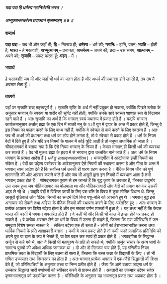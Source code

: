 ##### यदा यदा हि धर्मस्य ग्लानिर्भवति भारत ।
##### अभ्युत्थानमधर्मस्य तदात्मानं सृजाम्यहम् ॥ ७ ॥

#### शब्दार्थ

**यदा यदा** – जब भी और जहाँ भी; **हि** – निश्चय ही; **धर्मस्य** – धर्म की; **ग्लानिः** – हानि, पतन; **भवति** – होती है; **भारत** – हे भरतवंशी; **अभ्युत्थानम्** – प्रधानता; **अधर्मस्य** – अधर्म की; **तदा** – उस समय; **आत्मानम्** – अपने को; **सृजामि** – प्रकट करता हूँ; **अहम्** – मैं ।

#### भावार्थ

हे भरतवंशी! जब भी और जहाँ भी धर्म का पतन होता है और अधर्म की प्रधानता होने लगती है, तब तब मैं अवतार लेता हूँ ।

#### तात्पर्य

यहाँ पर सृजामि शब्द महत्त्वपूर्ण है । सृजामि सृष्टि के अर्थ में नहीं प्रयुक्त हो सकता, क्योंकि पिछले श्लोक के अनुसार भगवान् के स्वरूप या शरीर की सृष्टि नहीं होती, क्योंकि उनके सारे स्वरूप शाश्वत रूप से विद्यमान रहने वाले हैं । अतः सृजामि का अर्थ है कि भगवान् स्वयं यथारूप में प्रकट होते हैं । यद्यपि भगवान् कार्यक्रमानुसार अर्थात् ब्रह्मा के एक दिन में सातवें मनु के २८वें युग में द्वापर के अन्त में प्रकट होते हैं, किन्तु वे इस नियम का पालन करने के लिए बाध्य नहीं हैं, क्योंकि वे स्वेच्छा से कर्म करने के लिए स्वतन्त्र हैं । अतः जब भी अधर्म की प्रधानता तथा धर्म का लोप होने लगता है, तो वे स्वेच्छा से प्रकट होते हैं । धर्म के नियम वेदों में दिये हुए हैं और यदि इन नियमों के पालन में कोई त्रुटि आती है तो मनुष्य अधार्मिक हो जाता है । श्रीमद्भागवत में बताया गया है कि ऐसे नियम भगवान् के नियम हैं । केवल भगवान् ही किसी धर्म की व्यवस्था कर सकते हैं । वेद भी मूलतः ब्रह्मा के हृदय में से भगवान् द्वारा उच्चरित माने जाते हैं । अतः धर्म के नियम भगवान् के प्रत्यक्ष आदेश हैं ( *धर्मं तु साक्षाद्भगवत्प्रणीतम्* ) । भगवद्गीता में आद्योपान्त इन्हीं नियमों का संकेत है । वेदों का उद्देश्य परमेश्वर के आदेशानुसार ऐसे नियमों की स्थापना करना है और गीता के अन्त में भगवान् स्वयं आदेश देते हैं कि सर्वोच्च धर्म उनकी ही शरण ग्रहण करना है । वैदिक नियम जीव को पूर्ण शरणागति की ओर अग्रसर कराने वाले हैं और जब भी असुरों द्वारा इन नियमों में व्यवधान आता है तभी भगवान् प्रकट होते हैं । श्रीमद्भागवत पुराण से हम जानते हैं कि बुद्ध कृष्ण के अवतार हैं, जिनका प्रादुर्भाव उस समय हुआ जब भौतिकतावाद का बोलबाला था और भौतिकतावादी लोग वेदों को प्रमाण बनाकर उसकी आड़ ले रहे थे । यद्यपि वेदों में विशिष्ट कार्यों के लिए पश बलि के विषय में कुछ सीमित विधान थे. किन्तु आसुरी वृत्तिवाले लोग वैदिक नियमों का सन्दर्भ दिये बिना पशु-बलि को अपनाये हुए थे । भगवान् बुद्ध इस अनाचार को रोकने तथा अहिंसा के वैदिक नियमों की स्थापना करने के लिए अवतरित हुए । अतः भगवान् के प्रत्येक अवतार का विशेष उद्देश्य होता है और इन सबका वर्णन शास्त्रों में हुआ है । यह तथ्य नहीं है कि केवल भारत की धरती में भगवान् अवतरित होते हैं । वे कहीं भी और किसी भी काल में इच्छा होने पर प्रकट हो सकते हैं । वे प्रत्येक अवतार लेने पर धर्म के विषय में उतना ही कहते हैं, जितना कि उस परिस्थिति में जन-समुदाय विशेष समझ सकता है । लेकिन उद्देश्य एक ही रहता है - लोगों को ईशभावनाभावित करना तथा धार्मिक नियमों के प्रति आज्ञाकारी बनाना । कभी वे स्वयं प्रकट होते हैं तो कभी अपने प्रामाणिक प्रतिनिधि को अपने पुत्र या दास के रूप में भेजते हैं, या वेश बदल कर स्वयं ही प्रकट होते हैं । भगवद्गीता के सिद्धान्त अर्जुन से कहे गये थे, अतः वे किसी भी महापुरुष के प्रति हो सकते थे, क्योंकि अर्जुन संसार के अन्य भागों के सामान्य पुरुषों की अपेक्षा अधिक जागरुक था । दो और दो मिलकर चार होते हैं, यह गणितीय नियम प्राथमिक कक्षा के विद्यार्थी के लिए उतना ही सत्य है, जितना कि उच्च कक्षा के विद्यार्थी के लिए । तो भी गणित उच्चस्तर तथा निम्नस्तर का होता है । अतः भगवान् प्रत्येक अवतार में एक-जैसे सिद्धान्तों की शिक्षा देते हैं, जो परिस्थितियों के अनुसार उच्च या निम्न प्रतीत होते हैं । जैसा कि आगे बताया जाएगा धर्म के उच्चतर सिद्धान्त चारों वर्णाश्रमों को स्वीकार करने से प्रारम्भ होते हैं । अवतारों का एकमात्र उद्देश्य सर्वत्र कृष्णभावनामृत को उद्बोधित करना है । परिस्थिति के अनुसार यह भावनामृत प्रकट तथा अप्रकट होता है ।